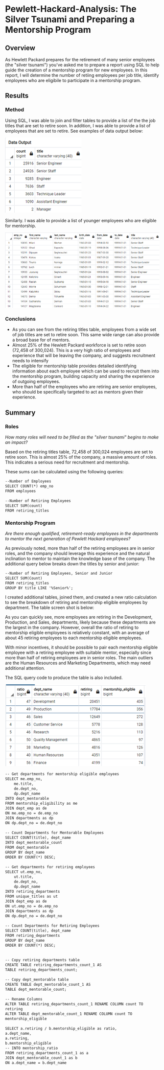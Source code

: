 # Pewlett-Hackard-Analysis: The Silver Tsunami and Preparing a Mentorship  Program

## Overview

As Hewlett Packard prepares for the retirement of many senior employees (the "silver tsunami") you've asked me to prepare a report using SQL to help guide the creation of a mentorship program for new employees. In this report, I will determine the number of retiing employees per job title, identify employees who are eligibile to participate in a mentorship program.

## Results

### Method
Using SQL, I was able to join and filter tables to provide a list of the the job titles that are set to retire soon. In addition, I was able to provide a list of employees that are set to retire. See examples of data output below: 

![Retiring Titles](Images/retiring_titles_dataoutput.png)

Similarly. I was able to provide a list of younger employees who are eligible for mentorship.

![Eligible for Mentorship](Images/mentorship_eligibility_dataoutput.png)

### Conclusions
* As you can see from the retiring titles table, employees from a wide set of job titles are set to retire soon. This same wide range can also provide a broad base for of mentors.
* Almost 25% of the Hewlett Packard workforce is set to retire soon (72,458 of 300,024). This is a very high ratio of employees and experience that will be leaving the company, and suggests recruitment needs to intensify
* The eligible for mentorship table provides detailed identifying information about each employee which can be used to recruit them into the mentorship program, building capacity and sharing the experience of outgoing employees.
* More than half of the employees who are retiring are senior employees, who should be specifically targeted to act as mentors given their experience. 


## Summary

### Roles
_How many roles will need to be filled as the "silver tsunami" begins to make an impact?_

Based on the retiring titles table, 72,458 of 300,024 employees are set to retire soon. This is almost 25% of the company, a massive amount of roles. This indicates a serious need for recruitment and mentorship.

These sums can be calculated using the following queries:

```
--Number of Employees
SELECT COUNT(*) emp_no
FROM employees

--Number of Retiring Employees
SELECT SUM(count) 
FROM retiring_titles
```
### Mentorship Program

_Are there enough qualified, retirement-ready employees in the departments to mentor the next generation of Pewlett Hackard employees?_

As previously noted, more than half of the retiring employees are in senior roles, and the company should leverage this experience and the natural inclination to mentor to maintain the knowledge base of the company. The additional query below breaks down the titles by senior and junior:

```
--Number of Retiring Employees, Senior and Junior
SELECT SUM(Count) 
FROM retiring_titles
GROUP BY title LIKE '%Senior%';
```

I created additional tables, joined them, and created a new ratio calculation to see the breakdown of retiring and mentorship eligible employees by department. The table screen shot is below:


As you can quickly see, more employees are retiring in the Development, Production, and Sales, departments, likely because these departments are the largest in the company. However, overall the ratio of retiring to mentorship eligible employees is relatively constant, with an average of about 45 retiring employees to each mentorship eligible employees.

With minor incentives, it should be possible to pair each mentorship eligible employee with a retiring employee with suitable mentor, especially since more than half of retiring employees are in senior roles. The main outliers are the Human Resources and Marketing Departments, which may need additional attention. 

The SQL query code to produce the table is also included. 

![Mentorship Ratio by Department](Images/mentorship_ratio.png)

```
-- Get departments for mentorship eligible employees
SELECT me.emp_no,
	me.title,
	de.dept_no,
	dp.dept_name
INTO dept_mentorable
FROM mentorship_eligibility as me
JOIN dept_emp as de
ON me.emp_no = de.emp_no
JOIN departments as dp
ON dp.dept_no = de.dept_no

-- Count Departments for Mentorable Employees
SELECT COUNT(title), dept_name
INTO dept_mentorable_count
FROM dept_mentorable
GROUP BY dept_name
ORDER BY COUNT(*) DESC;

-- Get departments for retiring employees
SELECT ut.emp_no,
	ut.title,
	de.dept_no,
	dp.dept_name
INTO retiring_departments
FROM unique_titles as ut
JOIN dept_emp as de
ON ut.emp_no = de.emp_no
JOIN departments as dp
ON dp.dept_no = de.dept_no

-- Count Departments for Retiring Employees
SELECT COUNT(title), dept_name
FROM retiring_departments
GROUP BY dept_name
ORDER BY COUNT(*) DESC;


-- Copy retiring departments table
CREATE TABLE retiring_departments_count_1 AS 
TABLE retiring_departments_count;

-- Copy dept_mentorable table
CREATE TABLE dept_mentorable_count_1 AS 
TABLE dept_mentorable_count;

-- Rename Columns
ALTER TABLE retiring_departments_count_1 RENAME COLUMN count TO retiring
ALTER TABLE dept_mentorable_count_1 RENAME COLUMN count TO mentorship_eligible

SELECT a.retiring / b.mentorship_eligible as ratio,
a.dept_name,
a.retiring,
b.mentorship_eligible
-- INTO mentorship_ratio
FROM retiring_departments_count_1 as a
JOIN dept_mentorable_count_1 as b
ON a.dept_name = b.dept_name
```




